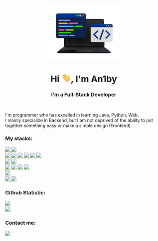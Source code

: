 <p align="center"><img src="./computer.png"  width="240px"/></p>
<h1 align="center">Hi <img src="./wave.gif" width="30px">, I'm An1by</h1>
<h3 align="center">I'm a Full-Stack Developer</h3><br/>

I'm programmer who has excelled in learning Java, Python, Web.\
I mainly specialize in Backend, but I am not deprived of the ability to put together something easy or make a simple design (Frontend).

### My stacks:
<a href="https://en.wikipedia.org/wiki/Java_(programming_language)">
  <img src="https://img.shields.io/badge/Java-ED8B00?style=for-the-badge&logo=openjdk&logoColor=white"/>
</a>
<a href="https://en.wikipedia.org/wiki/Spring_Framework">
  <img src="https://img.shields.io/badge/spring-%236DB33F.svg?style=for-the-badge&logo=spring&logoColor=white"/>
</a><br/>

<a href="https://en.wikipedia.org/wiki/Node.js">
  <img src="https://img.shields.io/badge/Node.js-43853D?style=for-the-badge&logo=node.js&logoColor=white"/>
</a>
<a href="https://en.wikipedia.org/wiki/React_(software)">
  <img src="https://img.shields.io/badge/React-20232A?style=for-the-badge&logo=react&logoColor=61DAFB"/>
</a>
<a href="https://en.wikipedia.org/wiki/TypeScript">
  <img src="https://img.shields.io/badge/typescript-%23007ACC.svg?style=for-the-badge&logo=typescript&logoColor=white"/>
</a>
<a href="https://en.wikipedia.org/wiki/Tailwind_CSS">
  <img src="https://img.shields.io/badge/Tailwind_CSS-38B2AC?style=for-the-badge&logo=tailwind-css&logoColor=white"/>
</a>
<a href="https://en.wikipedia.org/wiki/Sass_(style_sheet_language)">
  <img src="https://img.shields.io/badge/Sass-CC6699?style=for-the-badge&logo=sass&logoColor=white"/>
</a>
<a href="https://en.wikipedia.org/wiki/JSON_Web_Token">
  <img src="https://img.shields.io/badge/json%20web%20tokens-323330?style=for-the-badge&logo=json-web-tokens&logoColor=pink"/>
</a><br/>

<a href="https://en.wikipedia.org/wiki/JavaScript">
  <img src="https://img.shields.io/badge/JavaScript-F7DF1E?style=for-the-badge&logo=JavaScript&logoColor=white"/>
</a>
<a href="https://en.wikipedia.org/wiki/JQuery">
  <img src="https://img.shields.io/badge/jQuery-0769AD?style=for-the-badge&logo=jquery&logoColor=white"/>
</a><br/>

<a href="https://en.wikipedia.org/wiki/PostgreSQL">
  <img src="https://img.shields.io/badge/postgres-%23316192.svg?style=for-the-badge&logo=postgresql&logoColor=white"/>
</a>
<a href="https://en.wikipedia.org/wiki/MySQL">
  <img src="https://img.shields.io/badge/MySQL-00000F?style=for-the-badge&logo=mysql&logoColor=white"/>
</a>
<a href="https://en.wikipedia.org/wiki/MongoDB">
  <img src="https://img.shields.io/badge/MongoDB-4EA94B?style=for-the-badge&logo=mongodb&logoColor=white"/>
</a>
<a href="https://en.wikipedia.org/wiki/SQLite">
  <img src="https://img.shields.io/badge/SQLite-07405E?style=for-the-badge&logo=sqlite&logoColor=white"/>
</a><br/>

<a href="https://en.wikipedia.org/wiki/Python_(programming_language)">
  <img src="https://img.shields.io/badge/Python-3776AB?style=for-the-badge&logo=python&logoColor=white"/>
</a><br/>

<a href="https://en.wikipedia.org/wiki/Arduino">
  <img src="https://img.shields.io/badge/Arduino-00979D?style=for-the-badge&logo=Arduino&logoColor=white"/>
</a>
<a href="https://en.wikipedia.org/wiki/Lua_(programming_language)">
  <img src="https://img.shields.io/badge/Lua-2C2D72?style=for-the-badge&logo=lua&logoColor=white"/>
</a><br/>

### Github Statistic:
![](https://github-readme-stats.vercel.app/api?username=an1by&theme=tokyonight&hide_border=false&show_icons=true&include_all_commits=false&count_private=false)\
![](https://github-readme-stats.vercel.app/api/top-langs/?username=an1by&theme=tokyonight&hide_border=false&include_all_commits=false&count_private=false&layout=compact)

### Contact me:
<a href="https://an1by.t.me/">
  <img src="https://img.shields.io/badge/Telegram-2CA5E0?style=for-the-badge&logo=telegram&logoColor=white"/>
</a>

